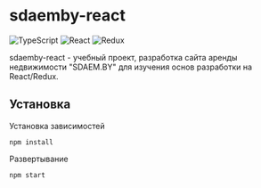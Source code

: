 # sdaemby-react

![TypeScript](https://img.shields.io/badge/typescript-%23007ACC.svg?style=for-the-badge&logo=typescript&logoColor=white) ![React](https://img.shields.io/badge/react-%2320232a.svg?style=for-the-badge&logo=react&logoColor=%2361DAFB) ![Redux](https://img.shields.io/badge/redux-%23593d88.svg?style=for-the-badge&logo=redux&logoColor=white)

sdaemby-react - учебный проект, разработка сайта аренды недвижимости "SDAEM.BY" для изучения основ разработки на React/Redux.

## Установка
Установка зависимостей
```
npm install
```
Развертывание
```
npm start
```
